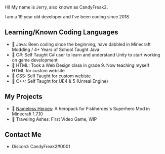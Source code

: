 Hi! My name is Jerry, also known as CandyFreak2. 

I am a 19 year old developer and I've been coding since 2018.


## Learning/Known Coding Languages

  *  📘 Java: Been coding since the beginning, have dabbled in Minecraft Modding / 4+ Years of School Taught Java 
  *  📗 C#: Self Taught C# user to learn and understand Unity to start working on game development 
  *  📙 HTML: Took a Web Design class in grade 9. Now teaching myself HTML for custom website
  *  📕 CSS: Self Taught for custom webiste
  *  📒 C++: Self Taught for UE4 & 5 (Unreal Engine) 


## My Projects

  * 🦸 [Nameless Heroes](https://www.curseforge.com/minecraft/customization/nameless-heroes): A heropack for Fiskheroes's Superhero Mod in Minecraft 1.7.10
  * 🚗 Traveling Ashes: First Video Game, WIP


## Contact Me

  * Discord: CandyFreak2#0001
